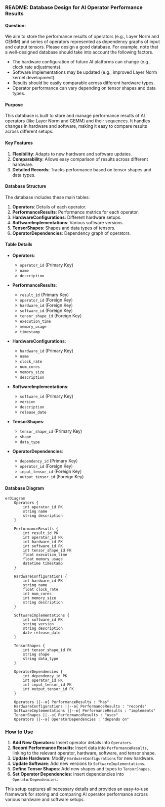 ### README: Database Design for AI Operator Performance Results

#### Question:   
We aim to store the performance results of operators (e.g., Layer Norm and GEMM) and series of operators represented as dependency graphs of input and output tensors. Please design a good database. For example, note that a well-designed database should take into account the following factors.
- The hardware configuration of future AI platforms can change (e.g., clock rate adjustments).
- Software implementations may be updated (e.g., improved Layer Norm kernel development).
- Results should be easily comparable across different hardware types.
- Operator performance can vary depending on tensor shapes and data types.

#### Purpose
This database is built to store and manage performance results of AI operators (like Layer Norm and GEMM) and their sequences. It handles changes in hardware and software, making it easy to compare results across different setups.

#### Key Features
1. **Flexibility**: Adapts to new hardware and software updates.
2. **Comparability**: Allows easy comparison of results across different hardware.
3. **Detailed Records**: Tracks performance based on tensor shapes and data types.

#### Database Structure

The database includes these main tables:

1. **Operators**: Details of each operator.
2. **PerformanceResults**: Performance metrics for each operator.
3. **HardwareConfigurations**: Different hardware setups.
4. **SoftwareImplementations**: Various software versions.
5. **TensorShapes**: Shapes and data types of tensors.
6. **OperatorDependencies**: Dependency graph of operators.

#### Table Details

- **Operators**: 
  - `operator_id` (Primary Key)
  - `name`
  - `description`

- **PerformanceResults**: 
  - `result_id` (Primary Key)
  - `operator_id` (Foreign Key)
  - `hardware_id` (Foreign Key)
  - `software_id` (Foreign Key)
  - `tensor_shape_id` (Foreign Key)
  - `execution_time`
  - `memory_usage`
  - `timestamp`

- **HardwareConfigurations**: 
  - `hardware_id` (Primary Key)
  - `name`
  - `clock_rate`
  - `num_cores`
  - `memory_size`
  - `description`

- **SoftwareImplementations**: 
  - `software_id` (Primary Key)
  - `version`
  - `description`
  - `release_date`

- **TensorShapes**: 
  - `tensor_shape_id` (Primary Key)
  - `shape`
  - `data_type`

- **OperatorDependencies**: 
  - `dependency_id` (Primary Key)
  - `operator_id` (Foreign Key)
  - `input_tensor_id` (Foreign Key)
  - `output_tensor_id` (Foreign Key)

#### Database Diagram

```mermaid
erDiagram
    Operators {
        int operator_id PK
        string name
        string description
    }
    
    PerformanceResults {
        int result_id PK
        int operator_id FK
        int hardware_id FK
        int software_id FK
        int tensor_shape_id FK
        float execution_time
        float memory_usage
        datetime timestamp
    }

    HardwareConfigurations {
        int hardware_id PK
        string name
        float clock_rate
        int num_cores
        int memory_size
        string description
    }

    SoftwareImplementations {
        int software_id PK
        string version
        string description
        date release_date
    }

    TensorShapes {
        int tensor_shape_id PK
        string shape
        string data_type
    }

    OperatorDependencies {
        int dependency_id PK
        int operator_id FK
        int input_tensor_id FK
        int output_tensor_id FK
    }

    Operators ||--o{ PerformanceResults : "has"
    HardwareConfigurations ||--o{ PerformanceResults : "records"
    SoftwareImplementations ||--o{ PerformanceResults : "implements"
    TensorShapes ||--o{ PerformanceResults : "uses"
    Operators ||--o{ OperatorDependencies : "depends on"
```

### How to Use

1. **Add New Operators**: Insert operator details into `Operators`.
2. **Record Performance Results**: Insert data into `PerformanceResults`, linking to the relevant operator, hardware, software, and tensor shape.
3. **Update Hardware**: Modify `HardwareConfigurations` for new hardware.
4. **Update Software**: Add new versions to `SoftwareImplementations`.
5. **Define Tensor Shapes**: Add new shapes and types to `TensorShapes`.
6. **Set Operator Dependencies**: Insert dependencies into `OperatorDependencies`.

This setup captures all necessary details and provides an easy-to-use framework for storing and comparing AI operator performance across various hardware and software setups.
